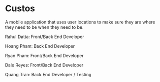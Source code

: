 # Custos

A mobile application that uses user locations to make sure they are where they need to be when they need to be.

Rahul Datta: Front/Back End Developer

Hoang Pham: Back End Developer

Ryan Pham: Front/Back End Developer

Dale Reyes: Front/Back End Developer

Quang Tran: Back End Developer / Testing
